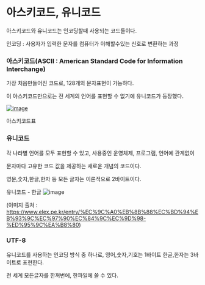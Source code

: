 # 아스키코드, 유니코드

아스키코드와 유니코드는 인코딩할때 사용되는 코드들이다.

인코딩 :  사용자가 입력한 문자를 컴퓨터가 이해할수있는 신호로 변환하는 과정

### 아스키코드(ASCII : American Standard Code for Information Interchange)

가장 처음만들어진 코드로, 128개의 문자표현이 가능하다.

이 아스키코드만으로는 전 세계의 언어를 표현할 수 없기에 유니코드가 등장했다.



[![image](https://user-images.githubusercontent.com/85108615/192173596-e784b1da-4d19-4974-9fa1-6b6f672a7d6e.png)]()

아스키코드표

### 유니코드

각 나라별 언어를 모두 표현할 수 있고, 사용중인 운영체제, 프로그램, 언어에 관계없이

문자마다 고유한 코드 값을 제공하는 새로운 개념의 코드이다.

영문,숫자,한글,한자 등 모든 글자는 이론적으로 2바이트이다.

유니코드 - 한글
![image](https://user-images.githubusercontent.com/85108615/192173795-99884975-f786-4c86-bf8f-d9e13a87ea3b.png)

(이미지 출처 : https://www.elex.pe.kr/entry/%EC%9C%A0%EB%8B%88%EC%BD%94%EB%93%9C%EC%97%90%EC%84%9C%EC%9D%98-%ED%95%9C%EA%B8%80)


### UTF-8

유니코드를 사용하는 인코딩 방식 중 하나로, 영어,숫자,기호는 1바이트 한글,한자는 3바이트로 표현한다.

전 세계 모든글자를 한꺼번에, 한파일에 쓸 수 있다. 

